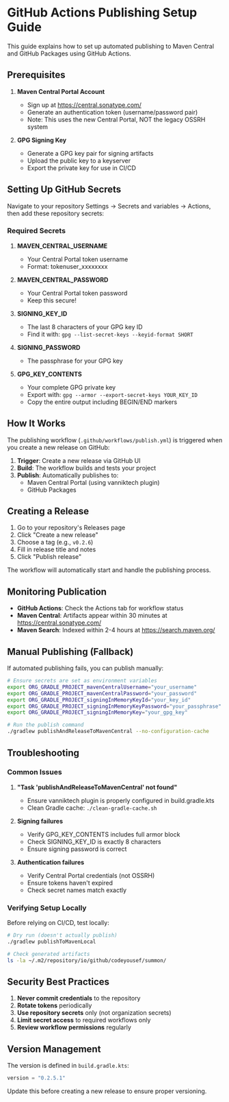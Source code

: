 # GitHub Actions Publishing Setup Guide

This guide explains how to set up automated publishing to Maven Central and GitHub Packages using GitHub Actions.

## Prerequisites

1. **Maven Central Portal Account**
   - Sign up at https://central.sonatype.com/
   - Generate an authentication token (username/password pair)
   - Note: This uses the new Central Portal, NOT the legacy OSSRH system

2. **GPG Signing Key**
   - Generate a GPG key pair for signing artifacts
   - Upload the public key to a keyserver
   - Export the private key for use in CI/CD

## Setting Up GitHub Secrets

Navigate to your repository Settings → Secrets and variables → Actions, then add these repository secrets:

### Required Secrets

1. **MAVEN_CENTRAL_USERNAME**
   - Your Central Portal token username
   - Format: tokenuser_xxxxxxxx

2. **MAVEN_CENTRAL_PASSWORD**
   - Your Central Portal token password
   - Keep this secure!

3. **SIGNING_KEY_ID**
   - The last 8 characters of your GPG key ID
   - Find it with: `gpg --list-secret-keys --keyid-format SHORT`

4. **SIGNING_PASSWORD**
   - The passphrase for your GPG key

5. **GPG_KEY_CONTENTS**
   - Your complete GPG private key
   - Export with: `gpg --armor --export-secret-keys YOUR_KEY_ID`
   - Copy the entire output including BEGIN/END markers

## How It Works

The publishing workflow (`.github/workflows/publish.yml`) is triggered when you create a new release on GitHub:

1. **Trigger**: Create a new release via GitHub UI
2. **Build**: The workflow builds and tests your project
3. **Publish**: Automatically publishes to:
   - Maven Central Portal (using vanniktech plugin)
   - GitHub Packages

## Creating a Release

1. Go to your repository's Releases page
2. Click "Create a new release"
3. Choose a tag (e.g., `v0.2.6`)
4. Fill in release title and notes
5. Click "Publish release"

The workflow will automatically start and handle the publishing process.

## Monitoring Publication

- **GitHub Actions**: Check the Actions tab for workflow status
- **Maven Central**: Artifacts appear within 30 minutes at https://central.sonatype.com/
- **Maven Search**: Indexed within 2-4 hours at https://search.maven.org/

## Manual Publishing (Fallback)

If automated publishing fails, you can publish manually:

```bash
# Ensure secrets are set as environment variables
export ORG_GRADLE_PROJECT_mavenCentralUsername="your_username"
export ORG_GRADLE_PROJECT_mavenCentralPassword="your_password"
export ORG_GRADLE_PROJECT_signingInMemoryKeyId="your_key_id"
export ORG_GRADLE_PROJECT_signingInMemoryKeyPassword="your_passphrase"
export ORG_GRADLE_PROJECT_signingInMemoryKey="your_gpg_key"

# Run the publish command
./gradlew publishAndReleaseToMavenCentral --no-configuration-cache
```

## Troubleshooting

### Common Issues

1. **"Task 'publishAndReleaseToMavenCentral' not found"**
   - Ensure vanniktech plugin is properly configured in build.gradle.kts
   - Clean Gradle cache: `./clean-gradle-cache.sh`

2. **Signing failures**
   - Verify GPG_KEY_CONTENTS includes full armor block
   - Check SIGNING_KEY_ID is exactly 8 characters
   - Ensure signing password is correct

3. **Authentication failures**
   - Verify Central Portal credentials (not OSSRH)
   - Ensure tokens haven't expired
   - Check secret names match exactly

### Verifying Setup Locally

Before relying on CI/CD, test locally:

```bash
# Dry run (doesn't actually publish)
./gradlew publishToMavenLocal

# Check generated artifacts
ls -la ~/.m2/repository/io/github/codeyousef/summon/
```

## Security Best Practices

1. **Never commit credentials** to the repository
2. **Rotate tokens** periodically
3. **Use repository secrets** only (not organization secrets)
4. **Limit secret access** to required workflows only
5. **Review workflow permissions** regularly

## Version Management

The version is defined in `build.gradle.kts`:

```kotlin
version = "0.2.5.1"
```

Update this before creating a new release to ensure proper versioning.